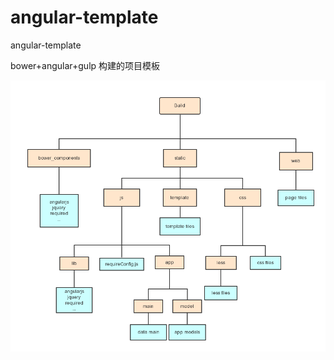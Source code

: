 # angular-template
angular-template

bower+angular+gulp 构建的项目模板


![Build目录结构](https://raw.githubusercontent.com/pacez/angular-template/master/doc/build.png)
